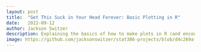 ```yaml
---
layout: post
title:  "Get This Suck in Your Head Forever: Basic Plotting in R"
date:   2022-09-12
author: Jackson Switzer
description: Explaining the basics of how to make plots in R (and encouraging you to change the way you think about learning programming)
image: https://github.com/jacksonswitzer/stat386-projects/blob/d4c269af19155e1d8c97f17912078643fe64145f/assets/images/blog%20post%20title%20picture.png
---
```


